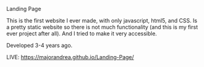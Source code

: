 Landing Page

This is the first website I ever made, with only javascript, html5, and CSS. Is a pretty static website so there is not much functionality (and this is my first ever project after all). And I tried to make it very accessible.

Developed 3-4 years ago.

LIVE: https://majorandrea.github.io/Landing-Page/
